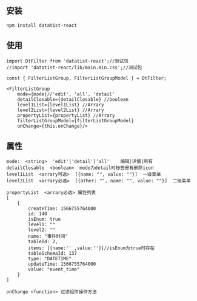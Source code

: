 ## 安装 ##
    npm install datatist-react
## 使用 ##
    import DtFilter from 'datatist-react';//测试包
	//import 'datatist-react/lib/main.min.css';//测试包

	const { FilterListGroup, FilterListGroupModel } = DtFilter;

	<FilterListGroup
	    mode={mode}//'edit', 'all', 'detail'
	    detailClosable={detailClosable} //boolean
	    level1List={level1List} //Arrary
	    level2List={level2List} //Arrary
	    propertyList={propertyList} //Arrary
	    filterListGroupModel={filterListGroupModel}
	    onChange={this.onChange}/>

## 属性 ##
    mode:  <string>  'edit'|'detail'|'all'    编辑|详情|所有
	detailClosable  <boolean>  mode为detail时标签是有删除icon
	level1List  <arrary可选>  [{name: "", value: ""}]  一级菜单
	level2List  <arrary必选>  [{ather: "", name: "", value: ""}]  二级菜单

	propertyList  <arrary必选> 属性列表
	[
		{
			createTime: 1566755764000
			id: 140
			isEnum: true
			level1: ""
			level2: ""
			name: "事件时间"
			tableId: 2,
			items: [{name:'' ,value:''}]//isEnum为true时存在
			tableSchemaId: 137
			type: "DATETIME"
			updateTime: 1566755764000
			value: "event_time"	
		}
	]
	
	onChange <function> 过滤组件操作方法